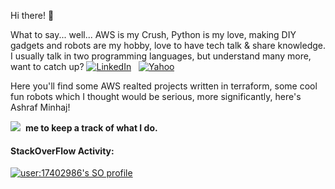 Hi there! 👋

What to say... well... AWS is my Crush, Python is my love, making DIY gadgets and robots are my hobby, love to have tech talk & share knowledge. I usually talk in two programming languages, but understand many more, want to catch up? <a href="https://www.linkedin.com/in/ashraf-minhaj/"><img alt="LinkedIn" src="https://img.shields.io/badge/linkedin%20-%230077B5.svg?&style=flat&logo=linkedin&logoColor=white"/></a> &nbsp; <a href="mailto: ashraf_minhaj@yahoo.com"><img alt="Yahoo" src="https://img.shields.io/badge/-Email-white" /></a> &nbsp;

Here you'll find some AWS realted projects written in terraform, some cool fun robots which I thought would be serious, more significantly, here's Ashraf Minhaj!

[![](https://img.shields.io/github/followers/ashraf-minhaj?label=follow&style=social)](https://github.com/ashraf-minhaj)&nbsp; **me to keep a track of what I do.** 

#### StackOverFlow Activity:
[![user:17402986's SO profile](https://stackoverflow-readme-profile.johannchopin.fr/profile-small/17402986?theme=dark)](https://stackoverflow.com/users/17402986/ashraf-minhaj) 
<!-- [![user:17402986's ranking for amazon-web-services](https://stackoverflow-readme-profile.johannchopin.fr/tags-league-ranking/amazon-web-services/17402986?theme=dark)](https://stackoverflow-readme-profile.vercel.app/tags-league/amazon-web-services/users/17402986) 
 -->
